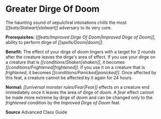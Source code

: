 ﻿---
cssclass: [feats]

---
# Greater Dirge Of Doom

The haunting sound of sepulchral intonations chills the most _[[feats/Stalwart|stalwart]]_ adversary to its very core.

**Prerequisites:** _[[feats/Improved Dirge Of Doom|Improved Dirge of Doom]]_, ability to perform dirge of _[[spells/Doom|doom]]_.

**Benefit:** The effect of your dirge of _doom_ lingers with a target for 2 rounds after the creature leaves the dirge's area of effect. If you use your dirge on a creature that is _[[conditions/Shaken|shaken]]_, it becomes _[[conditions/Frightened|frightened]]_. If you use it on a creature that is _frightened_, it becomes _[[conditions/Panicked|panicked]]_. Once affected by this feat, a creature cannot be affected by it again for 24 hours.

**Normal:** _[[universal monster rules/Fear|Fear]]_ effects on a creature end immediately once it leaves the area of dirge of _doom_. A _fear_ effect cannot be made more extreme by dirge of _doom_ and can be changed only to the _frightened_ condition by the _Improved Dirge of Doom_ feat.

**Source** Advanced Class Guide